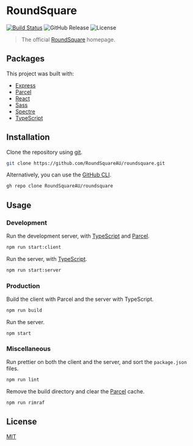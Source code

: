 # RoundSquare

[![Build Status](https://img.shields.io/drone/build/RoundSquareAU/roundsquare?server=https%3A%2F%2Fdrone.roundsquare.site)](https://drone.roundsquare.site/RoundSquareAU/roundsquare)
![GitHub Release](https://img.shields.io/github/v/release/RoundSquareAU/roundsquare?include_prereleases)
![License](https://img.shields.io/github/license/RoundSquareAU/roundsquare)

> The official [RoundSquare](https://roundsquare.site) homepage.

## Packages

This project was built with:

-   [Express](https://expressjs.com/)
-   [Parcel](https://parceljs.org/)
-   [React](https://reactjs.org/)
-   [Sass](https://sass-lang.com/)
-   [Spectre](https://picturepan2.github.io/spectre/)
-   [TypeScript](https://www.typescriptlang.org/)

## Installation

Clone the repository using [git](https://git-scm.com/).

```sh
git clone https://github.com/RoundSquareAU/roundsquare.git
```

Alternatively, you can use the [GitHub CLI](https://cli.github.com/).

```sh
gh repo clone RoundSquareAU/roundsquare
```

## Usage

### Development

Run the development server, with [TypeScript](https://www.typescriptlang.org/) and [Parcel](https://parceljs.org/).

```sh
npm run start:client
```

Run the server, with [TypeScript](https://www.typescriptlang.org/).

```sh
npm run start:server
```

### Production

Build the client with Parcel and the server with TypeScript.

```sh
npm run build
```

Run the server.

```
npm start
```

### Miscellaneous

Run prettier on both the client and the server, and sort the `package.json` files.

```sh
npm run lint
```

Remove the build directory and clear the [Parcel](https://parceljs.org/) cache.

```sh
npm run rimraf
```

## License

[MIT](LICENSE)
